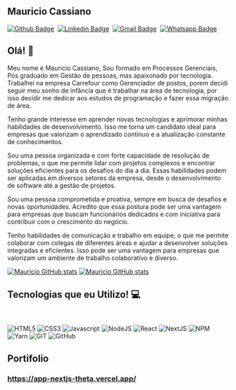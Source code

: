 ## Mauricio Cassiano 

[![Github Badge](https://img.shields.io/badge/-Github-242A2D?style=flat&logo=Github&logoColor=white&link=https://github.com/mauricioc08)](https://github.com/mauricioc08)&nbsp;
[![Linkedin Badge](https://img.shields.io/badge/-LinkedIn-0077B5?style=flat&logo=Linkedin&logoColor=white&link=https://www.linkedin.com/in/mauricio-cassiano-4186b0164/)](https://www.linkedin.com/in/mauricio-cassiano-4186b0164/)&nbsp;
[![Gmail Badge](https://img.shields.io/badge/-Gmail-c5392a?style=flat&logo=Gmail&logoColor=white&link=mailto:mauricio.cassianosilva@gmail.com)](mailto:mauricio.cassianosilva@gmail.com)&nbsp;
[![Whatsapp Badge](https://img.shields.io/badge/-Whatsapp-2DB540?style=flat&labelColor=whatsapp&logo=whatsapp&logoColor=white&link=https://api.whatsapp.com/send?phone=5511945396825&text=Olá%20Mauicio!%20Vi%20seu%20perfil%20no%20Github%20e%20gostaria%20de%20entrar%20em%20contato%20com%20você)](https://api.whatsapp.com/send?phone=5511945396825&text=Olá%20Mauricio!%20Vi%20seu%20perfil%20no%20Github%20e%20gostaria%20de%20entrar%20em%20contato%20com%20você)&nbsp;

## Olá! 👋
Meu nome é Mauricio Cassiano, Sou formado em Processos Gerenciais, Pós graduado em Gestão de pessoas, mas apaixonado por tecnologia. Trabalhei na empresa Carrefour como Gerenciador de postos, porem decidi seguir meu sonho de infância que é trabalhar na área de tecnologia, por isso decidir me dedicar aos estudos de programação e fazer essa migração de área.

Tenho grande interesse em aprender novas tecnologias e aprimorar minhas habilidades de desenvolvimento. Isso me torna um candidato ideal para empresas que valorizam o aprendizado contínuo e a atualização constante de conhecimentos.

Sou uma pessoa organizada e com forte capacidade de resolução de problemas, o que me permite lidar com projetos complexos e encontrar soluções eficientes para os desafios do dia a dia. Essas habilidades podem ser aplicadas em diversos setores da empresa, desde o desenvolvimento de software até a gestão de projetos.

Sou uma pessoa comprometida e proativa, sempre em busca de desafios e novas oportunidades. Acredito que essa postura pode ser uma vantagem para empresas que buscam funcionários dedicados e com iniciativa para contribuir com o crescimento do negócio.

Tenho habilidades de comunicação e trabalho em equipe, o que me permite colaborar com colegas de diferentes áreas e ajudar a desenvolver soluções integradas e eficientes. Isso pode ser uma vantagem para empresas que valorizam um ambiente de trabalho colaborativo e diverso.


[![Mauricio GitHub stats](https://github-readme-stats.vercel.app/api?username=mauricioc08&include_all_commits=true&count_private=true&show_icons=true&theme=chartreuse-dark&hide_title=true&card_width=490)](https://github.com/mauricio08)
[![Mauricio GitHub stats](https://github-readme-stats.vercel.app/api/top-langs?username=mauricioc08&include_all_commits=true&count_private=true&show_icons=true&theme=chartreuse-dark&layout=compact)](https://github.com/mauricioc08)

## Tecnologias que eu Utilizo! 💻 &nbsp;

  <br/>


<img alt="HTML5" src="https://img.shields.io/badge/-HTML5-E34F26?style=flat-square&logo=html5&logoColor=white" /> <img alt="CSS3" src="https://img.shields.io/badge/-CSS3-157286?style=flat-square&logo=css3&logoColor=white" /> <img alt="Javascript" src="https://img.shields.io/badge/-Javascript-F7DF1E?style=flat-square&logo=javascript&logoColor=white" /> <img alt="NodeJS" src="https://img.shields.io/badge/-NodeJS-43853d?style=flat-square&logo=nodedotjs&logoColor=white" /> <img alt="React" src="https://img.shields.io/badge/-React-45b8d8?style=flat-square&logo=react&logoColor=white" /> <img alt="NextJS" src="https://img.shields.io/badge/-NextJS-000000?style=flat-square&logo=nextdotjs&logoColor=white" /> <img alt="NPM" src="https://img.shields.io/badge/-NPM-CB3837?style=flat-square&logo=npm&logoColor=white" /> <img alt="Yarn" src="https://img.shields.io/badge/-Yarn-2C8EBB?style=flat-square&logo=yarn&logoColor=white" /> <img alt="GIT" src="https://img.shields.io/badge/-Git-F05032?style=flat-square&logo=git&logoColor=white" /> <img alt="GitHub" src="https://img.shields.io/badge/-GitHub-181717?style=flat-square&logo=github&logoColor=" />




## Portifolio

### https://app-nextjs-theta.vercel.app/

<br/><br/>



